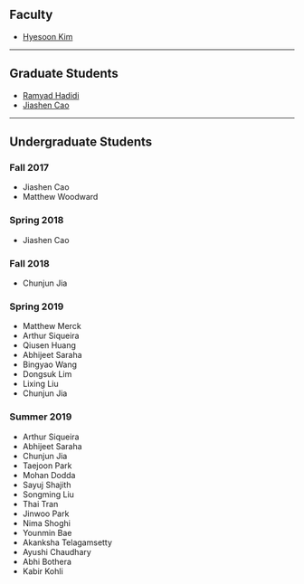 ## Faculty  
* [Hyesoon Kim](https://www.cc.gatech.edu/~hyesoon/)
------
## Graduate Students  
* [Ramyad Hadidi](https://ramyadhadidi.github.io/)
* [Jiashen Cao](https://jiashenc.github.io/)
------
## Undergraduate Students  
### Fall 2017
* Jiashen Cao
* Matthew Woodward

### Spring 2018
* Jiashen Cao

### Fall 2018
* Chunjun Jia

### Spring 2019
* Matthew Merck
* Arthur Siqueira
* Qiusen Huang
* Abhijeet Saraha
* Bingyao Wang
* Dongsuk Lim 
* Lixing Liu
* Chunjun Jia

### Summer 2019
* Arthur Siqueira
* Abhijeet Saraha
* Chunjun Jia
* Taejoon Park
* Mohan Dodda
* Sayuj Shajith
* Songming Liu
* Thai Tran
* Jinwoo Park
* Nima Shoghi
* Younmin Bae
* Akanksha Telagamsetty
* Ayushi Chaudhary
* Abhi Bothera
* Kabir Kohli
